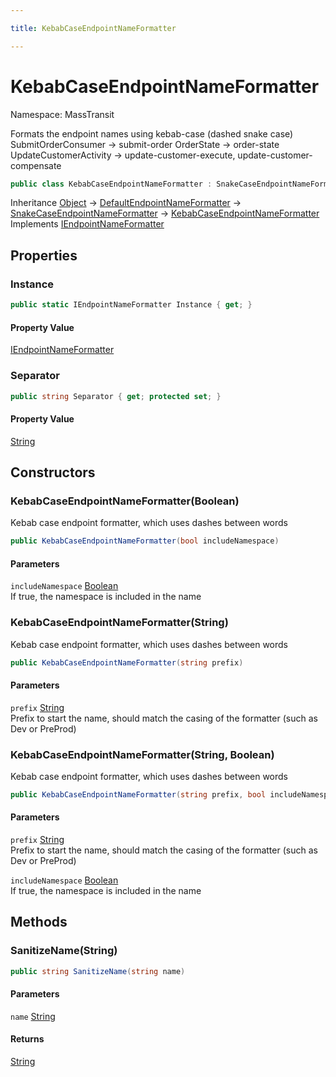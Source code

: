 ```yaml
---

title: KebabCaseEndpointNameFormatter

---
```


# KebabCaseEndpointNameFormatter

Namespace: MassTransit

Formats the endpoint names using kebab-case (dashed snake case)
 SubmitOrderConsumer -&gt; submit-order
 OrderState -&gt; order-state
 UpdateCustomerActivity -&gt; update-customer-execute, update-customer-compensate

```csharp
public class KebabCaseEndpointNameFormatter : SnakeCaseEndpointNameFormatter, IEndpointNameFormatter
```

Inheritance [Object](https://learn.microsoft.com/en-us/dotnet/api/system.object) → [DefaultEndpointNameFormatter](../masstransit/defaultendpointnameformatter) → [SnakeCaseEndpointNameFormatter](../masstransit/snakecaseendpointnameformatter) → [KebabCaseEndpointNameFormatter](../masstransit/kebabcaseendpointnameformatter)<br/>
Implements [IEndpointNameFormatter](../../masstransit-abstractions/masstransit/iendpointnameformatter)

## Properties

### **Instance**

```csharp
public static IEndpointNameFormatter Instance { get; }
```

#### Property Value

[IEndpointNameFormatter](../../masstransit-abstractions/masstransit/iendpointnameformatter)<br/>

### **Separator**

```csharp
public string Separator { get; protected set; }
```

#### Property Value

[String](https://learn.microsoft.com/en-us/dotnet/api/system.string)<br/>

## Constructors

### **KebabCaseEndpointNameFormatter(Boolean)**

Kebab case endpoint formatter, which uses dashes between words

```csharp
public KebabCaseEndpointNameFormatter(bool includeNamespace)
```

#### Parameters

`includeNamespace` [Boolean](https://learn.microsoft.com/en-us/dotnet/api/system.boolean)<br/>
If true, the namespace is included in the name

### **KebabCaseEndpointNameFormatter(String)**

Kebab case endpoint formatter, which uses dashes between words

```csharp
public KebabCaseEndpointNameFormatter(string prefix)
```

#### Parameters

`prefix` [String](https://learn.microsoft.com/en-us/dotnet/api/system.string)<br/>
Prefix to start the name, should match the casing of the formatter (such as Dev or PreProd)

### **KebabCaseEndpointNameFormatter(String, Boolean)**

Kebab case endpoint formatter, which uses dashes between words

```csharp
public KebabCaseEndpointNameFormatter(string prefix, bool includeNamespace)
```

#### Parameters

`prefix` [String](https://learn.microsoft.com/en-us/dotnet/api/system.string)<br/>
Prefix to start the name, should match the casing of the formatter (such as Dev or PreProd)

`includeNamespace` [Boolean](https://learn.microsoft.com/en-us/dotnet/api/system.boolean)<br/>
If true, the namespace is included in the name

## Methods

### **SanitizeName(String)**

```csharp
public string SanitizeName(string name)
```

#### Parameters

`name` [String](https://learn.microsoft.com/en-us/dotnet/api/system.string)<br/>

#### Returns

[String](https://learn.microsoft.com/en-us/dotnet/api/system.string)<br/>
